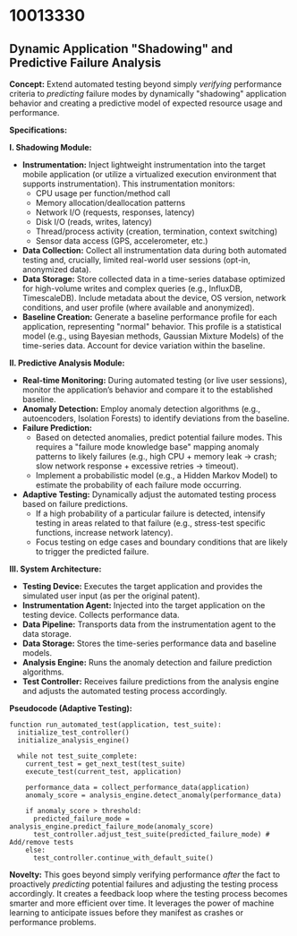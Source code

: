 # 10013330

## Dynamic Application "Shadowing" and Predictive Failure Analysis

**Concept:** Extend automated testing beyond simply *verifying* performance criteria to *predicting* failure modes by dynamically "shadowing" application behavior and creating a predictive model of expected resource usage and performance.

**Specifications:**

**I. Shadowing Module:**

*   **Instrumentation:** Inject lightweight instrumentation into the target mobile application (or utilize a virtualized execution environment that supports instrumentation). This instrumentation monitors:
    *   CPU usage per function/method call
    *   Memory allocation/deallocation patterns
    *   Network I/O (requests, responses, latency)
    *   Disk I/O (reads, writes, latency)
    *   Thread/process activity (creation, termination, context switching)
    *   Sensor data access (GPS, accelerometer, etc.)
*   **Data Collection:**  Collect all instrumentation data during both automated testing and, crucially, limited real-world user sessions (opt-in, anonymized data).
*   **Data Storage:** Store collected data in a time-series database optimized for high-volume writes and complex queries (e.g., InfluxDB, TimescaleDB). Include metadata about the device, OS version, network conditions, and user profile (where available and anonymized).
*   **Baseline Creation:** Generate a baseline performance profile for each application, representing "normal" behavior. This profile is a statistical model (e.g., using Bayesian methods, Gaussian Mixture Models) of the time-series data.  Account for device variation within the baseline.

**II. Predictive Analysis Module:**

*   **Real-time Monitoring:** During automated testing (or live user sessions), monitor the application’s behavior and compare it to the established baseline.
*   **Anomaly Detection:**  Employ anomaly detection algorithms (e.g., autoencoders, Isolation Forests) to identify deviations from the baseline.
*   **Failure Prediction:**
    *   Based on detected anomalies, predict potential failure modes.  This requires a "failure mode knowledge base" mapping anomaly patterns to likely failures (e.g., high CPU + memory leak -> crash; slow network response + excessive retries -> timeout).
    *   Implement a probabilistic model (e.g., a Hidden Markov Model) to estimate the probability of each failure mode occurring.
*   **Adaptive Testing:**  Dynamically adjust the automated testing process based on failure predictions.
    *   If a high probability of a particular failure is detected, intensify testing in areas related to that failure (e.g., stress-test specific functions, increase network latency).
    *   Focus testing on edge cases and boundary conditions that are likely to trigger the predicted failure.

**III. System Architecture:**

*   **Testing Device:** Executes the target application and provides the simulated user input (as per the original patent).
*   **Instrumentation Agent:** Injected into the target application on the testing device. Collects performance data.
*   **Data Pipeline:** Transports data from the instrumentation agent to the data storage.
*   **Data Storage:** Stores the time-series performance data and baseline models.
*   **Analysis Engine:** Runs the anomaly detection and failure prediction algorithms.
*   **Test Controller:** Receives failure predictions from the analysis engine and adjusts the automated testing process accordingly.

**Pseudocode (Adaptive Testing):**

```
function run_automated_test(application, test_suite):
  initialize_test_controller()
  initialize_analysis_engine()

  while not test_suite_complete:
    current_test = get_next_test(test_suite)
    execute_test(current_test, application)

    performance_data = collect_performance_data(application)
    anomaly_score = analysis_engine.detect_anomaly(performance_data)

    if anomaly_score > threshold:
      predicted_failure_mode = analysis_engine.predict_failure_mode(anomaly_score)
      test_controller.adjust_test_suite(predicted_failure_mode) # Add/remove tests
    else:
      test_controller.continue_with_default_suite()
```

**Novelty:** This goes beyond simply verifying performance *after* the fact to proactively *predicting* potential failures and adjusting the testing process accordingly. It creates a feedback loop where the testing process becomes smarter and more efficient over time. It leverages the power of machine learning to anticipate issues before they manifest as crashes or performance problems.